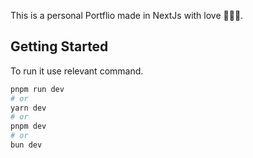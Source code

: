 This is a personal Portflio made in NextJs with love 💖💖💖.

## Getting Started

To run it use relevant command.

```bash
pnpm run dev
# or
yarn dev
# or
pnpm dev
# or
bun dev
```
